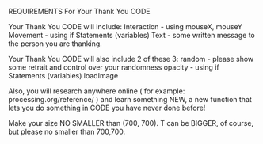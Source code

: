 
REQUIREMENTS For Your Thank You CODE

Your Thank You CODE will include:
Interaction - using mouseX, mouseY
Movement - using if Statements (variables)
Text - some written message to the person you are thanking.

Your Thank You CODE will also include 2 of these 3:
random - please show some retrait and control over your randomness
opacity - using if Statements (variables)
loadImage

Also, you will research anywhere online ( for example:  processing.org/reference/ ) and learn something NEW, a new function that lets you do something in CODE you have never done before!

Make your size NO SMALLER than (700, 700). T can be BIGGER, of course, but please no smaller than 700,700.


